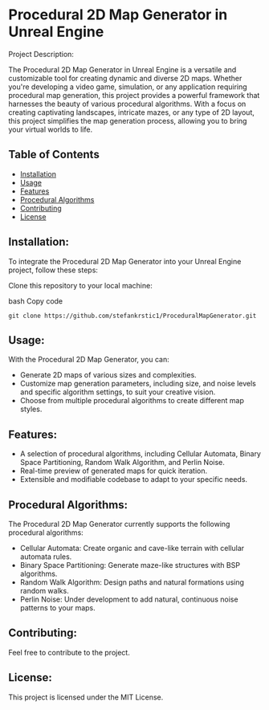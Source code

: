 # Procedural 2D Map Generator in Unreal Engine

Project Description:

The Procedural 2D Map Generator in Unreal Engine is a versatile and customizable tool for creating dynamic and diverse 2D maps. Whether you're developing a video game, simulation, or any application requiring procedural map generation, this project provides a powerful framework that harnesses the beauty of various procedural algorithms. With a focus on creating captivating landscapes, intricate mazes, or any type of 2D layout, this project simplifies the map generation process, allowing you to bring your virtual worlds to life.

## Table of Contents
- [Installation](#installation)
- [Usage](#usage)
- [Features](#features)
- [Procedural Algorithms](#procedural-algorithms)
- [Contributing](#contributing)
- [License](#license)

## Installation:
To integrate the Procedural 2D Map Generator into your Unreal Engine project, follow these steps:

Clone this repository to your local machine:

bash
Copy code

    git clone https://github.com/stefankrstic1/ProceduralMapGenerator.git

## Usage:

With the Procedural 2D Map Generator, you can:

- Generate 2D maps of various sizes and complexities.
- Customize map generation parameters, including size, and noise levels and specific algorithm settings, to suit your creative vision.
- Choose from multiple procedural algorithms to create different map styles.

## Features:

- A selection of procedural algorithms, including Cellular Automata, Binary Space Partitioning, Random Walk Algorithm, and Perlin Noise.
- Real-time preview of generated maps for quick iteration.
- Extensible and modifiable codebase to adapt to your specific needs.

## Procedural Algorithms:
The Procedural 2D Map Generator currently supports the following procedural algorithms:

- Cellular Automata: Create organic and cave-like terrain with cellular automata rules.
- Binary Space Partitioning: Generate maze-like structures with BSP algorithms.
- Random Walk Algorithm: Design paths and natural formations using random walks.
- Perlin Noise: Under development to add natural, continuous noise patterns to your maps.

## Contributing:
Feel free to contribute to the project.

## License:
This project is licensed under the MIT License.
